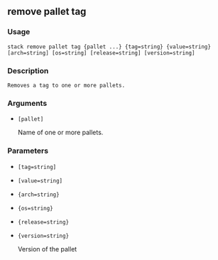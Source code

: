 ## remove pallet tag

### Usage

`stack remove pallet tag {pallet ...} {tag=string} {value=string} [arch=string] [os=string] [release=string] [version=string]`

### Description


	Removes a tag to one or more pallets.

	

### Arguments

* `[pallet]`

   Name of one or more pallets.


### Parameters
* `[tag=string]`
* `[value=string]`
* `{arch=string}`
* `{os=string}`
* `{release=string}`
* `{version=string}`

   Version of the pallet


